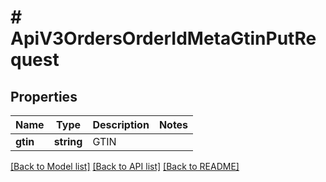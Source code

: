 # # ApiV3OrdersOrderIdMetaGtinPutRequest

## Properties

Name | Type | Description | Notes
------------ | ------------- | ------------- | -------------
**gtin** | **string** | GTIN |

[[Back to Model list]](../../README.md#models) [[Back to API list]](../../README.md#endpoints) [[Back to README]](../../README.md)
